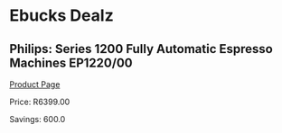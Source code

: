 
# Ebucks Dealz
## Philips: Series 1200 Fully Automatic Espresso Machines EP1220/00
[Product Page](https://www.ebucks.com/web/shop/productSelected.do?prodId=1165753718&catId=1157555110)

Price: R6399.00

Savings: 600.0


	